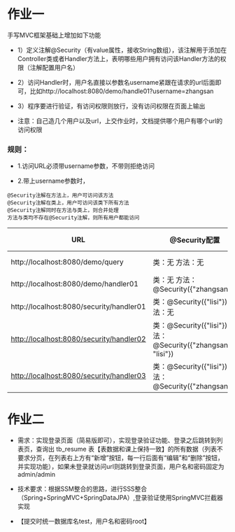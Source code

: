 # 作业一

手写MVC框架基础上增加如下功能

* 1）定义注解@Security（有value属性，接收String数组），该注解用于添加在Controller类或者Handler方法上，表明哪些用户拥有访问该Handler方法的权限（注解配置用户名）

* 2）访问Handler时，用户名直接以参数名username紧跟在请求的url后面即可，比如http://localhost:8080/demo/handle01?username=zhangsan

* 3）程序要进行验证，有访问权限则放行，没有访问权限在页面上输出

* 注意：自己造几个用户以及url，上交作业时，文档提供哪个用户有哪个url的访问权限



### 规则：

* 1.访问URL必须带username参数，不带则拒绝访问

* 2.带上username参数时， 

```
@Security注解在方法上，用户可访问该方法
@Security注解在类上，用户可访问该类下所有方法
@Security注解同时在方法与类上，则合并处理
方法与类均不存在@Security注解，则所有用户都能访问
```

| URL                                                          | @Security配置                                                | username为空 | username=lisi                                               | username=zhangsan                                            |
| ------------------------------------------------------------ | ------------------------------------------------------------ | ------------ | ----------------------------------------------------------- | ------------------------------------------------------------ |
| http://localhost:8080/demo/query                             | 类：无 方法：无                                              | 拒绝         | http://localhost:8080/demo/query?username=lisi 通过         | http://localhost:8080/demo/query?username=zhangsan 通过      |
| http://localhost:8080/demo/handler01                         | 类：无 方法：@Security({"zhangsan"})                         | 拒绝         | http://localhost:8080/demo/handler01?username=lisi 拒绝     | http://localhost:8080/demo/handler01?username=zhangsan 通过  |
| http://localhost:8080/security/handler01                     | 类：@Security({"lisi"}) 方法：无                             | 拒绝         | http://localhost:8080/security/handler01?username=lisi 通过 | http://localhost:8080/security/handler01?username=zhangsan 拒绝 |
| [http://localhost:8080/security/handler02](http://localhost:8080/security/handler01) | 类：@Security({"lisi"}) 方法：@Security({"zhangsan", "lisi"}) | 拒绝         | http://localhost:8080/security/handler01?username=lisi 通过 | http://localhost:8080/security/handler02?username=zhangsan 通过 |
| [http://localhost:8080/security/handler03](http://localhost:8080/security/handler01) | 类：@Security({"lisi"}) 方法：@Security({"zhangsan"})        | 拒绝         | http://localhost:8080/security/handler03?username=lisi 通过 | http://localhost:8080/security/handler03?username=zhangsan 通过 |



# 作业二

* 需求：实现登录页面（简易版即可），实现登录验证功能、登录之后跳转到列表页，查询出 tb_resume 表【表数据和课上保持一致】的所有数据（列表不要求分页，在列表右上方有“新增”按钮，每一行后面有“编辑”和“删除”按钮，并实现功能），如果未登录就访问url则跳转到登录页面，用户名和密码固定为admin/admin

* 技术要求：根据SSM整合的思路，进行SSS整合（Spring+SpringMVC+SpringDataJPA）,登录验证使用SpringMVC拦截器实现

* 【提交时统一数据库名test，用户名和密码root】